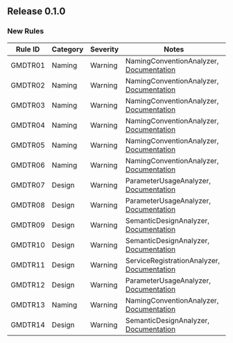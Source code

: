 ## Release 0.1.0

### New Rules

Rule ID | Category | Severity | Notes
--------|----------|----------|-------
GMDTR01 | Naming   | Warning | NamingConventionAnalyzer, [Documentation](https://github.com/gsoft-inc/wl-extensions-mediatr)
GMDTR02 | Naming   | Warning | NamingConventionAnalyzer, [Documentation](https://github.com/gsoft-inc/wl-extensions-mediatr)
GMDTR03 | Naming   | Warning | NamingConventionAnalyzer, [Documentation](https://github.com/gsoft-inc/wl-extensions-mediatr)
GMDTR04 | Naming   | Warning | NamingConventionAnalyzer, [Documentation](https://github.com/gsoft-inc/wl-extensions-mediatr)
GMDTR05 | Naming   | Warning | NamingConventionAnalyzer, [Documentation](https://github.com/gsoft-inc/wl-extensions-mediatr)
GMDTR06 | Naming   | Warning | NamingConventionAnalyzer, [Documentation](https://github.com/gsoft-inc/wl-extensions-mediatr)
GMDTR07 | Design   | Warning | ParameterUsageAnalyzer, [Documentation](https://github.com/gsoft-inc/wl-extensions-mediatr)
GMDTR08 | Design   | Warning | ParameterUsageAnalyzer, [Documentation](https://github.com/gsoft-inc/wl-extensions-mediatr)
GMDTR09 | Design   | Warning | SemanticDesignAnalyzer, [Documentation](https://github.com/gsoft-inc/wl-extensions-mediatr)
GMDTR10 | Design   | Warning | SemanticDesignAnalyzer, [Documentation](https://github.com/gsoft-inc/wl-extensions-mediatr)
GMDTR11 | Design   | Warning | ServiceRegistrationAnalyzer, [Documentation](https://github.com/gsoft-inc/wl-extensions-mediatr)
GMDTR12 | Design   | Warning | ParameterUsageAnalyzer, [Documentation](https://github.com/gsoft-inc/wl-extensions-mediatr)
GMDTR13 | Naming   | Warning | NamingConventionAnalyzer, [Documentation](https://github.com/gsoft-inc/wl-extensions-mediatr)
GMDTR14 | Design   | Warning | SemanticDesignAnalyzer, [Documentation](https://github.com/gsoft-inc/wl-extensions-mediatr)
